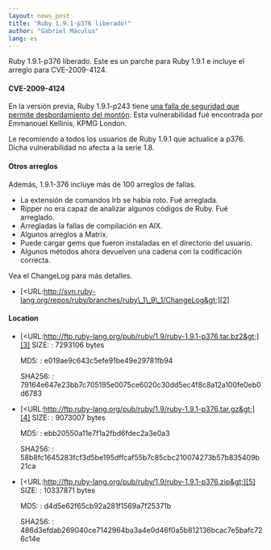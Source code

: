 ```yaml
---
layout: news_post
title: "Ruby 1.9.1-p376 liberado!"
author: "Gabriel Máculus"
lang: es
---
```


Ruby 1.9.1-p376 liberado. Este es un parche para Ruby 1.9.1 e incluye el
arreglo para CVE-2009-4124.

#### CVE-2009-4124

En la versión previa, Ruby 1.9.1-p243 tiene [una falla de seguridad que
permite desbordamiento del montón][1]. Esta vulnerabilidad fué
encontrada por Emmanouel Kellinis, KPMG London.

Le recomiendo a todos los usuarios de Ruby 1.9.1 que actualice a p376.
Dicha vulnerabilidad no afecta a la serie 1.8.

#### Otros arreglos

Además, 1.9.1-376 incluye más de 100 arreglos de fallas.

* La extensión de comandos Irb se había roto. Fué arreglada.
* Ripper no era capaz de analizar algunos códigos de Ruby. Fué
  arreglado.
* Arregladas la fallas de compilación en AIX.
* Algunos arreglos a Matrix.
* Puede cargar gems que fueron instaladas en el directorio del usuario.
* Algunos métodos ahora devuelven una cadena con la codificación
  correcta.

Vea el ChangeLog para más detalles.

* [&lt;URL:http://svn.ruby-lang.org/repos/ruby/branches/ruby\_1\_9\_1/ChangeLog&gt;][2]

#### Location

* [&lt;URL:http://ftp.ruby-lang.org/pub/ruby/1.9/ruby-1.9.1-p376.tar.bz2&gt;][3]
  SIZE:
  : 7293106 bytes
  
  MD5:
  : e019ae9c643c5efe91be49e29781fb94
  
  SHA256:
  : 79164e647e23bb7c705195e0075ce6020c30dd5ec4f8c8a12a100fe0eb0d6783

* [&lt;URL:http://ftp.ruby-lang.org/pub/ruby/1.9/ruby-1.9.1-p376.tar.gz&gt;][4]
  SIZE:
  : 9073007 bytes
  
  MD5:
  : ebb20550a11e7f1a2fbd6fdec2a3e0a3
  
  SHA256:
  : 58b8fc1645283fcf3d5be195dffcaf55b7c85cbc210074273b57b835409b21ca

* [&lt;URL:http://ftp.ruby-lang.org/pub/ruby/1.9/ruby-1.9.1-p376.zip&gt;][5]
  SIZE:
  : 10337871 bytes
  
  MD5:
  : d4d5e62f65cb92a281f1569a7f25371b
  
  SHA256:
  : 486d3efdab269040ce7142964ba3a4e0d46f0a5b812136bcac7e5bafc726c14e



[1]: http://www.ruby-lang.org/en/news/2009/12/07/heap-overflow-in-string/ 
[2]: http://svn.ruby-lang.org/repos/ruby/branches/ruby_1_9_1/ChangeLog 
[3]: http://ftp.ruby-lang.org/pub/ruby/1.9/ruby-1.9.1-p376.tar.bz2 
[4]: http://ftp.ruby-lang.org/pub/ruby/1.9/ruby-1.9.1-p376.tar.gz 
[5]: http://ftp.ruby-lang.org/pub/ruby/1.9/ruby-1.9.1-p376.zip 
